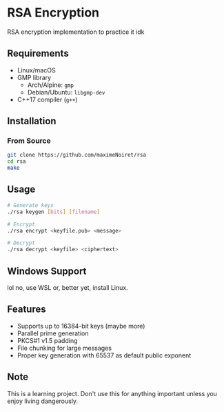# RSA Encryption

RSA encryption implementation to practice it idk

## Requirements
- Linux/macOS
- GMP library
  - Arch/Alpine: ``gmp``
  - Debian/Ubuntu: ``libgmp-dev``
- C++17 compiler (``g++``)

## Installation
### From Source
```bash
git clone https://github.com/maximeNoiret/rsa
cd rsa
make
```

## Usage
```bash
# Generate keys
./rsa keygen [bits] [filename]

# Encrypt
./rsa encrypt <keyfile.pub> <message>

# Decrypt
./rsa decrypt <keyfile> <ciphertext>
```

## Windows Support
lol no, use WSL or, better yet, install Linux.

## Features
- Supports up to 16384-bit keys (maybe more)
- Parallel prime generation
- PKCS#1 v1.5 padding
- File chunking for large messages
- Proper key generation with 65537 as default public exponent

## Note
This is a learning project. Don't use this for anything important unless you enjoy living dangerously.
